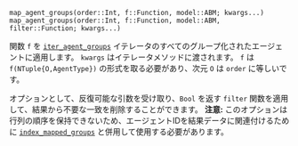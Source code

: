 ```
map_agent_groups(order::Int, f::Function, model::ABM; kwargs...)
map_agent_groups(order::Int, f::Function, model::ABM, filter::Function; kwargs...)
```

関数 `f` を [`iter_agent_groups`](@ref) イテレータのすべてのグループ化されたエージェントに適用します。 `kwargs` はイテレータメソッドに渡されます。 `f` は `f(NTuple{O,AgentType})` の形式を取る必要があり、次元 `O` は `order` に等しいです。

オプションとして、反復可能な引数を受け取り、`Bool` を返す `filter` 関数を適用して、結果から不要な一致を削除することができます。 **注意:** このオプションは行列の順序を保持できないため、エージェントIDを結果データに関連付けるために [`index_mapped_groups`](@ref) と併用して使用する必要があります。
